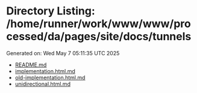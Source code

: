 # Directory Listing: /home/runner/work/www/www/processed/da/pages/site/docs/tunnels
Generated on: Wed May  7 05:11:35 UTC 2025

- [README.md](README.md)
- [implementation.html.md](implementation.html.md)
- [old-implementation.html.md](old-implementation.html.md)
- [unidirectional.html.md](unidirectional.html.md)
